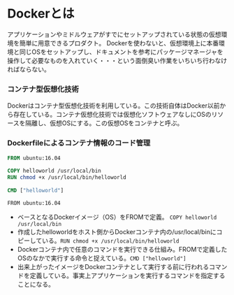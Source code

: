 # Dockerとは
アプリケーションやミドルウェアがすでにセットアップされている状態の仮想環境を簡単に用意できるプロダクト。
Dockerを使わないと、仮想環境上に本番環境と同じOSをセットアップし、ドキュメントを参考にパッケージマネージャを操作して必要なものを入れていく・・・という面倒臭い作業をいちいち行わなければならない。
### コンテナ型仮想化技術
 Dockerはコンテナ型仮想化技術を利用している。この技術自体はDocker以前から存在している。コンテナ仮想化技術では仮想化ソフトウェアなしにOSのリソースを隔離し、仮想OSにする。この仮想OSをコンテナと呼ぶ。
 
### Dockerfileによるコンテナ情報のコード管理
``` Dockerfile
FROM ubuntu:16.04
​
COPY helloworld /usr/local/bin
RUN chmod +x /usr/local/bin/helloworld
​
CMD ["helloworld"]
```
```FROM ubuntu:16.04```
- ベースとなるDockerイメージ（OS）をFROMで定義。
​
`COPY helloworld /usr/local/bin`
- 作成したhelloworldをホスト側からDockerコンテナ内の/usr/local/binにコピーしている。
​
`RUN chmod +x /usr/local/bin/helloworld`
- Dockerコンテナ内で任意のコマンドを実行できる仕組み。FROMで定義したOSのなかで実行する命令と捉えている。
​
`CMD ["helloworld"]`
- 出来上がったイメージをDockerコンテナとして実行する前に行われるコマンドを定義している。事実上アプリケーションを実行するコマンドを指定することになる。
